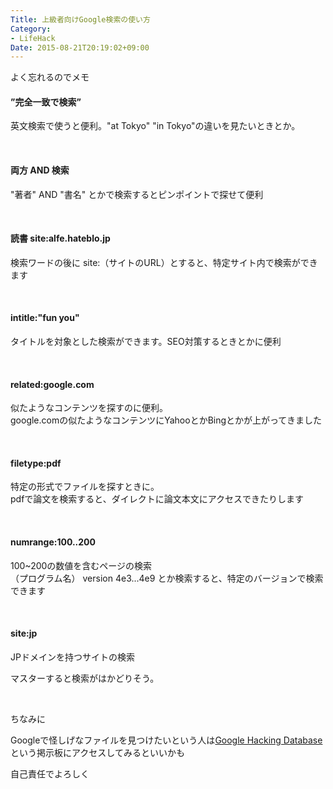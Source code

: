 ```yaml
---
Title: 上級者向けGoogle検索の使い方
Category:
- LifeHack
Date: 2015-08-21T20:19:02+09:00
---
```



よく忘れるのでメモ 
 
#### ”完全一致で検索”

英文検索で使うと便利。"at Tokyo" "in Tokyo"の違いを見たいときとか。

 
#### 両方 AND 検索

"著者" AND "書名" とかで検索するとピンポイントで探せて便利

 
#### 読書 site:alfe.hateblo.jp

検索ワードの後に site:（サイトのURL）とすると、特定サイト内で検索ができます

 
#### intitle:"fun you"

タイトルを対象とした検索ができます。SEO対策するときとかに便利

 
#### related:google.com

似たようなコンテンツを探すのに便利。<br />google.comの似たようなコンテンツにYahooとかBingとかが上がってきました

 
#### filetype:pdf

特定の形式でファイルを探すときに。<br />pdfで論文を検索すると、ダイレクトに論文本文にアクセスできたりします

 
#### numrange:100..200

100~200の数値を含むページの検索<br />（プログラム名） version 4e3...4e9 とか検索すると、特定のバージョンで検索できます

 
#### site:jp

JPドメインを持つサイトの検索

マスターすると検索がはかどりそう。

 

ちなみに

Googleで怪しげなファイルを見つけたいという人は[Google Hacking Database](https://www.exploit-db.com/google-hacking-database/) という掲示板にアクセスしてみるといいかも

自己責任でよろしく
 
